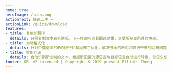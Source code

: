 ```yaml
---
home: true
heroImage: /icon.png
actionText: 快速上手 →
actionLink: /guide/download
features:
- title: 复制即翻译
  details: 只需复制文本到剪贴板，下一秒即可查看翻译结果，享受所见即所得的快感。
- title: 自动格式化
  details: 针对中英语系PDF的换行和句尾做了优化，解决多余的断句和换行带来的乱码问题，翻译结果更符合阅读习惯。
- title: 智能互译
  details: 自动识别所复制的文本，根据所设置的源语言与目标语言自动进行转换，你怎么想就怎么翻译。
footer: GPL v2 Licensed | Copyright © 2019-present Elliott Zheng
---
```


